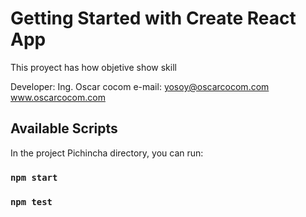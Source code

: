 # Getting Started with Create React App

This proyect has how objetive show skill

Developer: Ing. Oscar cocom
e-mail: yosoy@oscarcocom.com
www.oscarcocom.com

## Available Scripts

In the project Pichincha directory, you can run:

### `npm start`
### `npm test`
